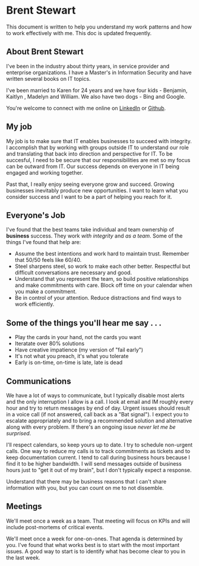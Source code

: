 # Brent Stewart
This document is written to help you understand my work patterns and how to work effectively with me.  This doc is updated frequently.

## About Brent Stewart

I've been in the industry about thirty years, in service provider and enterprise organizations. I have a Master's in Information Security and have written several books on IT topics.

I've been married to Karen for 24 years and we have four kids - Benjamin, Kaitlyn , Madelyn and William. We also have two dogs - Bing and Google.

You're welcome to connect with me online on [LinkedIn](https://www.linkedin.com/in/brentdstewart/) or [Github](https://github.com/brentstewart).

## My job

My job is to make sure that IT enables businesses to succeed with integrity. I accomplish that by working with groups outside IT to understand our role and translating that back into direction and perspective for IT. To be succesful, I need to be secure that our responsibilities are met so my focus can be outward from IT. Our success depends on everyone in IT being engaged and working together.  

Past that, I really enjoy seeing everyone grow and succeed. Growing businesses inevitably produce new opportunities. I want to learn what you consider success and I want to be a part of helping you reach for it.

## Everyone's Job

I've found that the best teams take individual and team ownership of **business** success. They work _with integrity_ and _as a team_. Some of the things I've found that help are:

- Assume the best intentions and work hard to maintain trust. Remember that 50/50 feels like 60/40.
- Steel sharpens steel, so work to make each other better. Respectful but difficult conversations are necessary and good.
- Understand that you represent the team, so build positive relationships and make commitments with care. Block off time on your calendar when you make a commitment.
- Be in control of your attention. Reduce distractions and find ways to work efficiently.

## Some of the things you'll hear me say . . .

- Play the cards in your hand, not the cards you want
- Iteratate over 80% solutions
- Have creative impatience (my version of "fail early")
- It's not what you preach, it's what you tolerate
- Early is on-time, on-time is late, late is dead

## Communications

We have a lot of ways to communicate, but I typically disable most alerts and the only interruption I allow is a call. I look at email and IM roughly every hour and try to return messages by end of day. Urgent issues should result in a voice call (if not answered, call back as a "Bat signal"). I expect you to escalate appropriately and to bring a recommended solution and alternative along with every problem. If there's an ongoing issue _never let me be surprised_.

I'll respect calendars, so keep yours up to date. I try to schedule non-urgent calls. One way to reduce my calls is to track commitments as tickets and to keep documentation current. I tend to call during business hours because I find it to be higher bandwidth. I will send messages outside of business hours just to "get it out of my brain", but I don't typically expect a response.

Understand that there may be business reasons that I can't share information with you, but you can count on me to not dissemble.

## Meetings

We'll meet once a week as a team. That meeting will focus on KPIs and will include post-mortems of critical events.

We'll meet once a week for one-on-ones. That agenda is determined by you. I've found that what works best is to start with the most important issues. A good way to start is to identify what has become clear to you in the last week.
